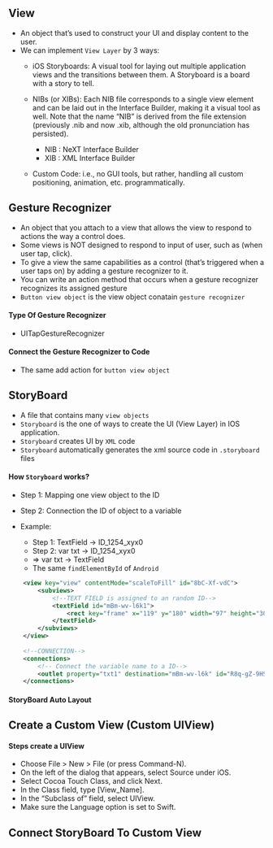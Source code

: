## View
  - An object that’s used to construct your UI and display content to the user.
  - We can implement `View Layer` by 3 ways:
    - iOS Storyboards: A visual tool for laying out multiple application views and the transitions between them. A Storyboard is a board with a story to tell.
  
    - NIBs (or XIBs): Each NIB file corresponds to a single view element and can be laid out in the Interface Builder, making it a visual tool as well. Note that the name “NIB” is derived from the file extension (previously .nib and now .xib, although the old pronunciation has persisted).
      - NIB : NeXT Interface Builder
      - XIB : XML Interface Builder

    - Custom Code: i.e., no GUI tools, but rather, handling all custom positioning, animation, etc. programmatically.

## Gesture Recognizer
  - An object that you attach to a view that allows the view to respond to actions the way a control does.
  - Some views is NOT designed to respond to input of user, such as (when user tap, click).
  - To give a view the same capabilities as a control (that’s triggered when a user taps on) by adding a gesture recognizer to it.
  - You can write an action method that occurs when a gesture recognizer recognizes its assigned gesture
  - `Button view object` is the view object conatain `gesture recognizer`

#### Type Of Gesture Recognizer
  - UITapGestureRecognizer
  
#### Connect the Gesture Recognizer to Code
  - The same add action for `button view object`

## StoryBoard
  - A file that contains many `view objects` 
  - `Storyboard` is the one of ways to create the UI (View Layer) in IOS application.
  - `Storyboard` creates UI by `XML` code
  - `Storyboard` automatically generates the xml source code in `.storyboard` files
  
#### How `Storyboard` works?
  - Step 1: Mapping one view object to the ID
  - Step 2: Connection the ID of object to a variable
  
  - Example:
    - Step 1: TextField -> ID_1254_xyx0
    - Step 2: var txt -> ID_1254_xyx0
    - => var txt -> TextField
    - The same `findElementById` of `Android`

```xml
    <view key="view" contentMode="scaleToFill" id="8bC-Xf-vdC">
        <subviews>
            <!--TEXT FIELD is assigned to an random ID-->
            <textField id="mBm-wv-l6k1">
                <rect key="frame" x="119" y="180" width="97" height="30"/>
            </textField>
        </subviews>
    </view>
    
    <!--CONNECTION-->
    <connections>
        <!-- Connect the variable name to a ID-->
        <outlet property="txt1" destination="mBm-wv-l6k" id="R8q-gZ-9HS"/>
    </connections>

```

#### StoryBoard Auto Layout

## Create a Custom View (Custom UIView)

#### Steps create a UIView
  - Choose File > New > File (or press Command-N).
  - On the left of the dialog that appears, select Source under iOS.
  - Select Cocoa Touch Class, and click Next.
  - In the Class field, type [View_Name].
  - In the “Subclass of” field, select UIView.
  - Make sure the Language option is set to Swift.

## Connect StoryBoard To Custom View
